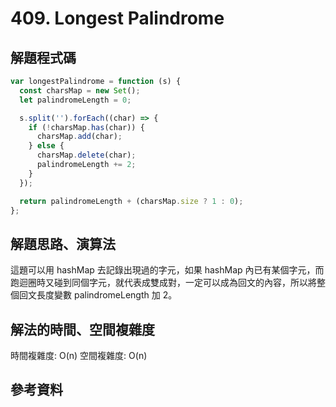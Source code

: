 # 409. Longest Palindrome

## 解題程式碼

```javascript
var longestPalindrome = function (s) {
  const charsMap = new Set();
  let palindromeLength = 0;

  s.split('').forEach((char) => {
    if (!charsMap.has(char)) {
      charsMap.add(char);
    } else {
      charsMap.delete(char);
      palindromeLength += 2;
    }
  });

  return palindromeLength + (charsMap.size ? 1 : 0);
};
```

## 解題思路、演算法

這題可以用 hashMap 去記錄出現過的字元，如果 hashMap 內已有某個字元，而跑迴圈時又碰到同個字元，就代表成雙成對，一定可以成為回文的內容，所以將整個回文長度變數 palindromeLength 加 2。

## 解法的時間、空間複雜度

時間複雜度: O(n)
空間複雜度: O(n)

## 參考資料
